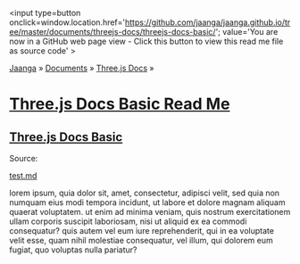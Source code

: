 ﻿<span style=display:none; >[You are now in a GitHub source code view - click this link to view Read Me file as a web page]
( http://jaanga.github.io/documents/threejs-docs/threejs-docs-basic/#readme.md "View file as a web page." ) </span>
<input type=button onclick=window.location.href='https://github.com/jaanga/jaanga.github.io/tree/master/documents/threejs-docs/threejs-docs-basic/'; 
value='You are now in a GitHub web page view - Click this button to view this read me file as source code' >

[Jaanga]( http://jaanga.github.io ) » [Documents]( http://jaanga.github.io/cookbook-html/templates/  ) » [Three.js Docs]( http://jaanga.github.io/cookbook-html/templates/  ) »

[Three.js Docs Basic Read Me]( index.html#readme.md )
===


## [Three.js Docs Basic ]( index.html )

Source: 

[test.md]( #test.md )

lorem ipsum, quia dolor sit, amet, consectetur, adipisci velit, sed quia non numquam eius modi tempora incidunt, ut labore et dolore magnam aliquam quaerat voluptatem. 
ut enim ad minima veniam, quis nostrum exercitationem ullam corporis suscipit laboriosam, nisi ut aliquid ex ea commodi consequatur? quis autem vel eum iure reprehenderit, qui in ea voluptate velit esse, quam nihil molestiae consequatur, vel illum, qui dolorem eum fugiat, quo voluptas nulla pariatur?

